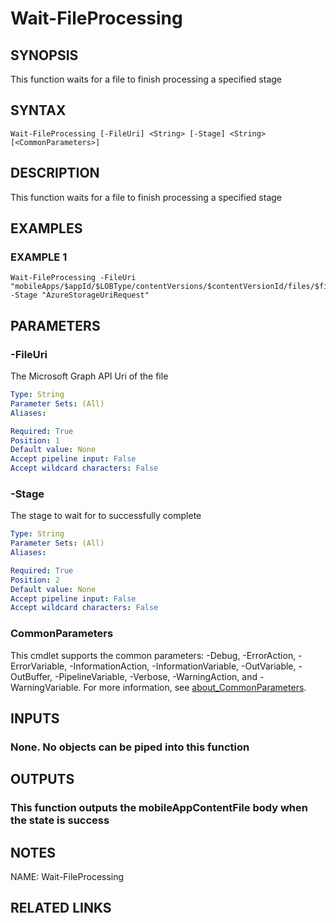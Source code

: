 # Wait-FileProcessing

## SYNOPSIS
This function waits for a file to finish processing a specified stage

## SYNTAX

```
Wait-FileProcessing [-FileUri] <String> [-Stage] <String> [<CommonParameters>]
```

## DESCRIPTION
This function waits for a file to finish processing a specified stage

## EXAMPLES

### EXAMPLE 1
```
Wait-FileProcessing -FileUri "mobileApps/$appId/$LOBType/contentVersions/$contentVersionId/files/$fileId" -Stage "AzureStorageUriRequest"
```

## PARAMETERS

### -FileUri
The Microsoft Graph API Uri of the file

```yaml
Type: String
Parameter Sets: (All)
Aliases:

Required: True
Position: 1
Default value: None
Accept pipeline input: False
Accept wildcard characters: False
```

### -Stage
The stage to wait for to successfully complete

```yaml
Type: String
Parameter Sets: (All)
Aliases:

Required: True
Position: 2
Default value: None
Accept pipeline input: False
Accept wildcard characters: False
```

### CommonParameters
This cmdlet supports the common parameters: -Debug, -ErrorAction, -ErrorVariable, -InformationAction, -InformationVariable, -OutVariable, -OutBuffer, -PipelineVariable, -Verbose, -WarningAction, and -WarningVariable. For more information, see [about_CommonParameters](http://go.microsoft.com/fwlink/?LinkID=113216).

## INPUTS

### None. No objects can be piped into this function
## OUTPUTS

### This function outputs the mobileAppContentFile body when the state is success
## NOTES
NAME: Wait-FileProcessing

## RELATED LINKS

